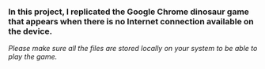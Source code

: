 <h3> In this project, I replicated the Google Chrome dinosaur game that appears when there is no Internet connection available on the device.</h3>
<i>Please make sure all the files are stored locally on your system to be able to play the game.</i>
